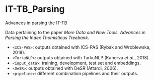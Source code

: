 # IT-TB_Parsing
Advances in parsing the IT-TB

Data pertaining to the paper *More Data and New Tools. Advances in Parsing the Index Thomisticus Treebank*. 

* `<ICS-PAS>`: outputs obtained with ICS-PAS (Rybak and Wroblewska, 2018).
* `<TurkuNLP>`: outputs obtained with TurkuNLP (Kanerva *et al*., 2018).
* `<input_data>`: training, development, test set and embeddings.
* `<DeSR>`: outputs obtained with DeSR (Attardi, 2006).
* `<pipeline>`: different combination pipelines and their outputs.

